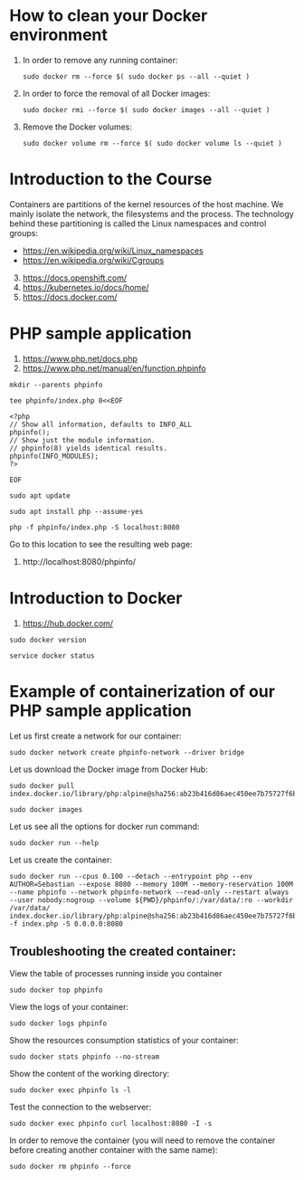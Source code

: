 # How to clean your Docker environment
1. In order to remove any running container:
    ```
    sudo docker rm --force $( sudo docker ps --all --quiet )
    ```
1. In order to force the removal of all Docker images:
    ```
    sudo docker rmi --force $( sudo docker images --all --quiet )
    ```
1. Remove the Docker volumes:

    ```
    sudo docker volume rm --force $( sudo docker volume ls --quiet )
    ```
    
# Introduction to the Course
Containers are partitions of the kernel resources of the host machine. We mainly isolate the network, the filesystems and the process. The technology behind these partitioning is called the Linux namespaces and control groups:
* https://en.wikipedia.org/wiki/Linux_namespaces
* https://en.wikipedia.org/wiki/Cgroups

3. https://docs.openshift.com/
4. https://kubernetes.io/docs/home/
5. https://docs.docker.com/


# PHP sample application
1. https://www.php.net/docs.php
2. https://www.php.net/manual/en/function.phpinfo

```
mkdir --parents phpinfo

tee phpinfo/index.php 0<<EOF

<?php
// Show all information, defaults to INFO_ALL
phpinfo();
// Show just the module information.
// phpinfo(8) yields identical results.
phpinfo(INFO_MODULES);
?>

EOF
```

```
sudo apt update

sudo apt install php --assume-yes
```

```
php -f phpinfo/index.php -S localhost:8080
```
Go to this location to see the resulting web page:
1. http://localhost:8080/phpinfo/

# Introduction to Docker

1. https://hub.docker.com/

```
sudo docker version
```
```
service docker status
```
# Example of containerization of our PHP sample application

Let us first create a network for our container:
```
sudo docker network create phpinfo-network --driver bridge
```
Let us download the Docker image from Docker Hub:
```
sudo docker pull index.docker.io/library/php:alpine@sha256:ab23b416d86aec450ee7b75727f6bbec272edc2764a1b6fad13bc2823c59bb6b

sudo docker images
```
Let us see all the options for docker run command:
```
sudo docker run --help
```
Let us create the container:
```
sudo docker run --cpus 0.100 --detach --entrypoint php --env AUTHOR=Sebastian --expose 8080 --memory 100M --memory-reservation 100M --name phpinfo --network phpinfo-network --read-only --restart always --user nobody:nogroup --volume ${PWD}/phpinfo/:/var/data/:ro --workdir /var/data/ index.docker.io/library/php:alpine@sha256:ab23b416d86aec450ee7b75727f6bbec272edc2764a1b6fad13bc2823c59bb6b -f index.php -S 0.0.0.0:8080
```
## Troubleshooting the created container:

View the table of processes running inside you container
```
sudo docker top phpinfo
```
View the logs of your container:
```
sudo docker logs phpinfo
```
Show the resources consumption statistics of your container:
```
sudo docker stats phpinfo --no-stream
```
Show the content of the working directory:
```
sudo docker exec phpinfo ls -l
```
Test the connection to the webserver:
```
sudo docker exec phpinfo curl localhost:8080 -I -s
```
In order to remove the container (you will need to remove the container before creating another container with the same name):
```
sudo docker rm phpinfo --force
```
